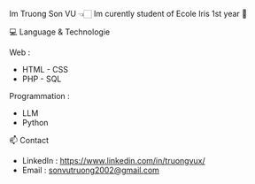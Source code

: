 Im Truong Son VU 👈🏻
Im curently student of Ecole Iris 1st year 👋

💻 Language & Technologie

Web :

* HTML - CSS
* PHP - SQL

Programmation :

* LLM 
* Python

📫 Contact

* LinkedIn : https://www.linkedin.com/in/truongvux/
* Email : sonvutruong2002@gmail.com
